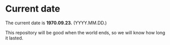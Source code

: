 # Current date

The current date is **1970.09.23.** (YYYY.MM.DD.)

This repository will be good when the world ends, so we will know how long it lasted.